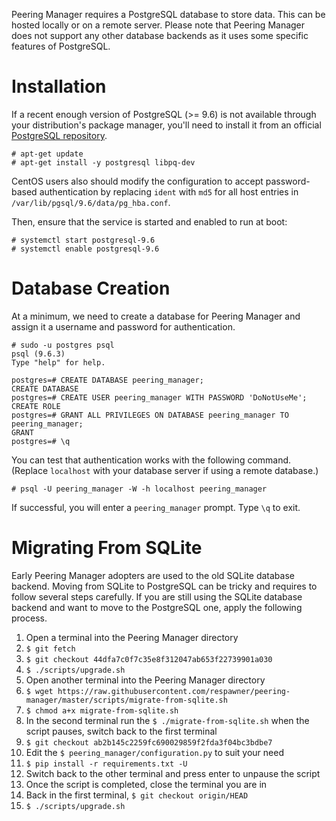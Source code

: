 Peering Manager requires a PostgreSQL database to store data. This can be
hosted locally or on a remote server. Please note that Peering Manager does not
support any other database backends as it uses some specific features of
PostgreSQL.

# Installation

If a recent enough version of PostgreSQL (>= 9.6) is not available through your
distribution's package manager, you'll need to install it from an official
[PostgreSQL repository](https://wiki.postgresql.org/wiki/Apt).

```no-highlight
# apt-get update
# apt-get install -y postgresql libpq-dev
```

CentOS users also should modify the configuration to accept password-based
authentication by replacing `ident` with `md5` for all host entries in
`/var/lib/pgsql/9.6/data/pg_hba.conf`.

Then, ensure that the service is started and enabled to run at boot:

```no-highlight
# systemctl start postgresql-9.6
# systemctl enable postgresql-9.6
```

# Database Creation

At a minimum, we need to create a database for Peering Manager and assign it a
username and password for authentication.

```no-highlight
# sudo -u postgres psql
psql (9.6.3)
Type "help" for help.

postgres=# CREATE DATABASE peering_manager;
CREATE DATABASE
postgres=# CREATE USER peering_manager WITH PASSWORD 'DoNotUseMe';
CREATE ROLE
postgres=# GRANT ALL PRIVILEGES ON DATABASE peering_manager TO peering_manager;
GRANT
postgres=# \q
```

You can test that authentication works with the following command. (Replace
`localhost` with your database server if using a remote database.)

```no-highlight
# psql -U peering_manager -W -h localhost peering_manager
```

If successful, you will enter a `peering_manager` prompt. Type `\q` to exit.

# Migrating From SQLite

Early Peering Manager adopters are used to the old SQLite database backend.
Moving from SQLite to PostgreSQL can be tricky and requires to follow several
steps carefully. If you are still using the SQLite database backend and want to
move to the PostgreSQL one, apply the following process.

  1. Open a terminal into the Peering Manager directory
  2. `$ git fetch`
  3. `$ git checkout 44dfa7c0f7c35e8f312047ab653f22739901a030`
  4. `$ ./scripts/upgrade.sh`
  5. Open another terminal into the Peering Manager directory
  6. `$ wget https://raw.githubusercontent.com/respawner/peering-manager/master/scripts/migrate-from-sqlite.sh`
  7. `$ chmod a+x migrate-from-sqlite.sh`
  8. In the second terminal run the `$ ./migrate-from-sqlite.sh` when the
     script pauses, switch back to the first terminal
  9. `$ git checkout ab2b145c2259fc690029859f2fda3f04bc3bdbe7`
  10. Edit the `$ peering_manager/configuration.py` to suit your need
  11. `$ pip install -r requirements.txt -U`
  12. Switch back to the other terminal and press enter to unpause the script
  13. Once the script is completed, close the terminal you are in
  14. Back in the first terminal, `$ git checkout origin/HEAD`
  15. `$ ./scripts/upgrade.sh`
